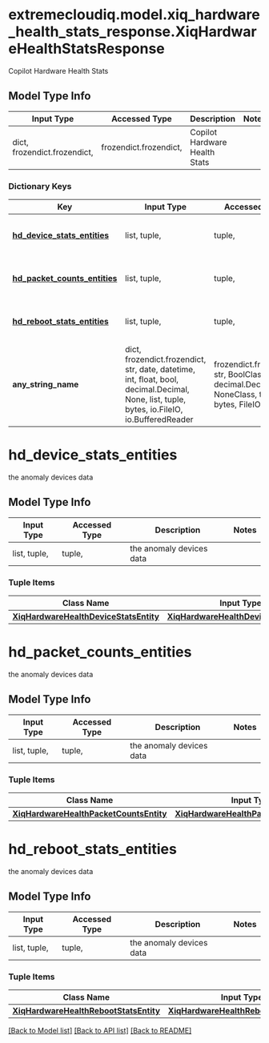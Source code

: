 # extremecloudiq.model.xiq_hardware_health_stats_response.XiqHardwareHealthStatsResponse

Copilot Hardware Health Stats

## Model Type Info
Input Type | Accessed Type | Description | Notes
------------ | ------------- | ------------- | -------------
dict, frozendict.frozendict,  | frozendict.frozendict,  | Copilot Hardware Health Stats | 

### Dictionary Keys
Key | Input Type | Accessed Type | Description | Notes
------------ | ------------- | ------------- | ------------- | -------------
**[hd_device_stats_entities](#hd_device_stats_entities)** | list, tuple,  | tuple,  | the anomaly devices data | [optional] 
**[hd_packet_counts_entities](#hd_packet_counts_entities)** | list, tuple,  | tuple,  | the anomaly devices data | [optional] 
**[hd_reboot_stats_entities](#hd_reboot_stats_entities)** | list, tuple,  | tuple,  | the anomaly devices data | [optional] 
**any_string_name** | dict, frozendict.frozendict, str, date, datetime, int, float, bool, decimal.Decimal, None, list, tuple, bytes, io.FileIO, io.BufferedReader | frozendict.frozendict, str, BoolClass, decimal.Decimal, NoneClass, tuple, bytes, FileIO | any string name can be used but the value must be the correct type | [optional]

# hd_device_stats_entities

the anomaly devices data

## Model Type Info
Input Type | Accessed Type | Description | Notes
------------ | ------------- | ------------- | -------------
list, tuple,  | tuple,  | the anomaly devices data | 

### Tuple Items
Class Name | Input Type | Accessed Type | Description | Notes
------------- | ------------- | ------------- | ------------- | -------------
[**XiqHardwareHealthDeviceStatsEntity**](XiqHardwareHealthDeviceStatsEntity.md) | [**XiqHardwareHealthDeviceStatsEntity**](XiqHardwareHealthDeviceStatsEntity.md) | [**XiqHardwareHealthDeviceStatsEntity**](XiqHardwareHealthDeviceStatsEntity.md) |  | 

# hd_packet_counts_entities

the anomaly devices data

## Model Type Info
Input Type | Accessed Type | Description | Notes
------------ | ------------- | ------------- | -------------
list, tuple,  | tuple,  | the anomaly devices data | 

### Tuple Items
Class Name | Input Type | Accessed Type | Description | Notes
------------- | ------------- | ------------- | ------------- | -------------
[**XiqHardwareHealthPacketCountsEntity**](XiqHardwareHealthPacketCountsEntity.md) | [**XiqHardwareHealthPacketCountsEntity**](XiqHardwareHealthPacketCountsEntity.md) | [**XiqHardwareHealthPacketCountsEntity**](XiqHardwareHealthPacketCountsEntity.md) |  | 

# hd_reboot_stats_entities

the anomaly devices data

## Model Type Info
Input Type | Accessed Type | Description | Notes
------------ | ------------- | ------------- | -------------
list, tuple,  | tuple,  | the anomaly devices data | 

### Tuple Items
Class Name | Input Type | Accessed Type | Description | Notes
------------- | ------------- | ------------- | ------------- | -------------
[**XiqHardwareHealthRebootStatsEntity**](XiqHardwareHealthRebootStatsEntity.md) | [**XiqHardwareHealthRebootStatsEntity**](XiqHardwareHealthRebootStatsEntity.md) | [**XiqHardwareHealthRebootStatsEntity**](XiqHardwareHealthRebootStatsEntity.md) |  | 

[[Back to Model list]](../../README.md#documentation-for-models) [[Back to API list]](../../README.md#documentation-for-api-endpoints) [[Back to README]](../../README.md)

